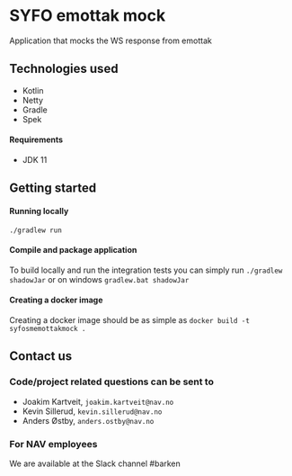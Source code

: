 #  SYFO emottak mock
Application that mocks the WS response from emottak

## Technologies used
* Kotlin
* Netty
* Gradle
* Spek


#### Requirements

* JDK 11

## Getting started
#### Running locally
`./gradlew run`


#### Compile and package application
To build locally and run the integration tests you can simply run `./gradlew shadowJar` or on windows 
`gradlew.bat shadowJar`

#### Creating a docker image
Creating a docker image should be as simple as `docker build -t syfosmemottakmock .`

## Contact us
### Code/project related questions can be sent to
* Joakim Kartveit, `joakim.kartveit@nav.no`
* Kevin Sillerud, `kevin.sillerud@nav.no`
* Anders Østby, `anders.ostby@nav.no`


### For NAV employees
We are available at the Slack channel #barken
